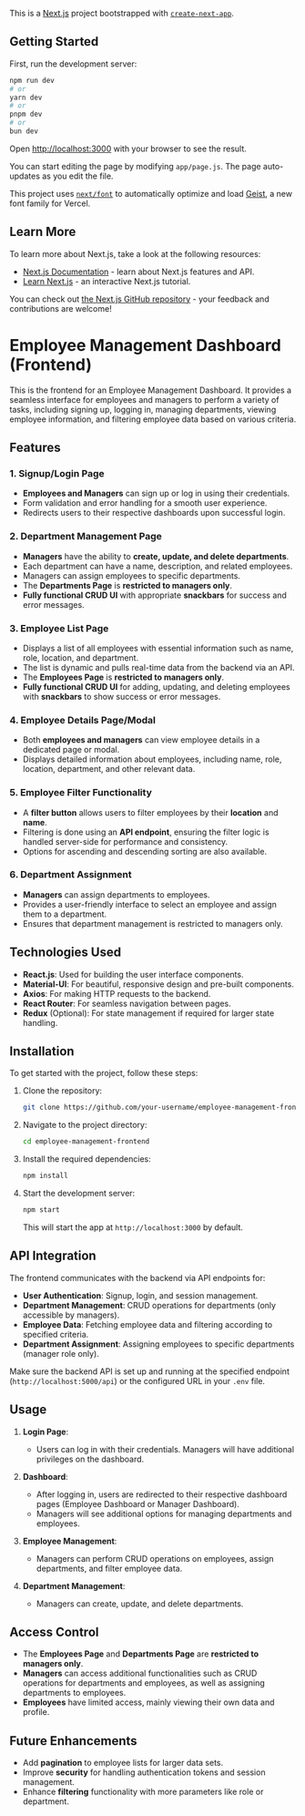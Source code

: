 This is a [Next.js](https://nextjs.org) project bootstrapped with [`create-next-app`](https://nextjs.org/docs/app/api-reference/cli/create-next-app).

## Getting Started

First, run the development server:

```bash
npm run dev
# or
yarn dev
# or
pnpm dev
# or
bun dev
```

Open [http://localhost:3000](http://localhost:3000) with your browser to see the result.

You can start editing the page by modifying `app/page.js`. The page auto-updates as you edit the file.

This project uses [`next/font`](https://nextjs.org/docs/app/building-your-application/optimizing/fonts) to automatically optimize and load [Geist](https://vercel.com/font), a new font family for Vercel.

## Learn More

To learn more about Next.js, take a look at the following resources:

- [Next.js Documentation](https://nextjs.org/docs) - learn about Next.js features and API.
- [Learn Next.js](https://nextjs.org/learn) - an interactive Next.js tutorial.

You can check out [the Next.js GitHub repository](https://github.com/vercel/next.js) - your feedback and contributions are welcome!


# Employee Management Dashboard (Frontend)

This is the frontend for an Employee Management Dashboard. It provides a seamless interface for employees and managers to perform a variety of tasks, including signing up, logging in, managing departments, viewing employee information, and filtering employee data based on various criteria.

## Features

### 1. **Signup/Login Page**
   - **Employees and Managers** can sign up or log in using their credentials.
   - Form validation and error handling for a smooth user experience.
   - Redirects users to their respective dashboards upon successful login.

### 2. **Department Management Page**
   - **Managers** have the ability to **create, update, and delete departments**.
   - Each department can have a name, description, and related employees.
   - Managers can assign employees to specific departments.
   - The **Departments Page** is **restricted to managers only**.
   - **Fully functional CRUD UI** with appropriate **snackbars** for success and error messages.

### 3. **Employee List Page**
   - Displays a list of all employees with essential information such as name, role, location, and department.
   - The list is dynamic and pulls real-time data from the backend via an API.
   - The **Employees Page** is **restricted to managers only**.
   - **Fully functional CRUD UI** for adding, updating, and deleting employees with **snackbars** to show success or error messages.

### 4. **Employee Details Page/Modal**
   - Both **employees and managers** can view employee details in a dedicated page or modal.
   - Displays detailed information about employees, including name, role, location, department, and other relevant data.

### 5. **Employee Filter Functionality**
   - A **filter button** allows users to filter employees by their **location** and **name**.
   - Filtering is done using an **API endpoint**, ensuring the filter logic is handled server-side for performance and consistency.
   - Options for ascending and descending sorting are also available.

### 6. **Department Assignment**
   - **Managers** can assign departments to employees.
   - Provides a user-friendly interface to select an employee and assign them to a department.
   - Ensures that department management is restricted to managers only.

## Technologies Used

- **React.js**: Used for building the user interface components.
- **Material-UI**: For beautiful, responsive design and pre-built components.
- **Axios**: For making HTTP requests to the backend.
- **React Router**: For seamless navigation between pages.
- **Redux** (Optional): For state management if required for larger state handling.

## Installation

To get started with the project, follow these steps:

1. Clone the repository:

   ```bash
   git clone https://github.com/your-username/employee-management-frontend.git
   ```

2. Navigate to the project directory:

   ```bash
   cd employee-management-frontend
   ```

3. Install the required dependencies:

   ```bash
   npm install
   ```

4. Start the development server:

   ```bash
   npm start
   ```

   This will start the app at `http://localhost:3000` by default.

## API Integration

The frontend communicates with the backend via API endpoints for:

- **User Authentication**: Signup, login, and session management.
- **Department Management**: CRUD operations for departments (only accessible by managers).
- **Employee Data**: Fetching employee data and filtering according to specified criteria.
- **Department Assignment**: Assigning employees to specific departments (manager role only).

Make sure the backend API is set up and running at the specified endpoint (`http://localhost:5000/api`) or the configured URL in your `.env` file.

## Usage

1. **Login Page**:
   - Users can log in with their credentials. Managers will have additional privileges on the dashboard.

2. **Dashboard**:
   - After logging in, users are redirected to their respective dashboard pages (Employee Dashboard or Manager Dashboard).
   - Managers will see additional options for managing departments and employees.

3. **Employee Management**:
   - Managers can perform CRUD operations on employees, assign departments, and filter employee data.

4. **Department Management**:
   - Managers can create, update, and delete departments.

## Access Control

- The **Employees Page** and **Departments Page** are **restricted to managers only**.
- **Managers** can access additional functionalities such as CRUD operations for departments and employees, as well as assigning departments to employees.
- **Employees** have limited access, mainly viewing their own data and profile.


## Future Enhancements

- Add **pagination** to employee lists for larger data sets.
- Improve **security** for handling authentication tokens and session management.
- Enhance **filtering** functionality with more parameters like role or department.

